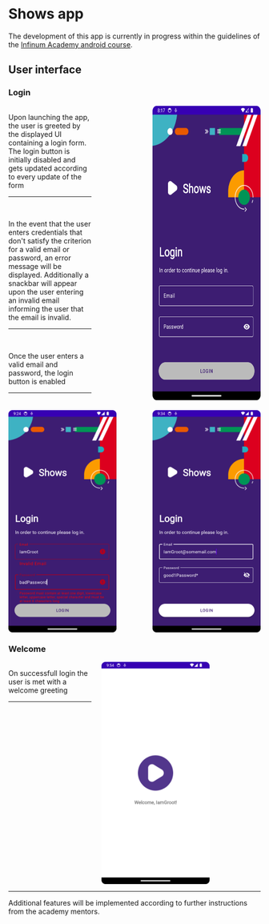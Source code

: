 # Shows app

The development of this app is currently in progress within the guidelines of 
the [Infinum Academy android course](https://infinum.academy/courses/android/).

## User interface
### Login
<div style="display: flex; justify-content: space-between; flex-wrap: wrap; row-gap: 40px; gap: 20px"> 
    <div style="width: 33%; box-sizing: border-box;">
        <p>Upon launching the app, the user
            is greeted by the displayed UI
            containing a login form. The login button is initially disabled and gets updated according to every update of the form
        </p>
        <hr/>
        <br>
         <p>In the event that the user enters credentials that don't satisfy the criterion for a valid email or password, an error message will be displayed. Additionally a snackbar will appear upon the user entering an invalid email informing the user that the email is invalid.
        </p>
        <hr/>
        <br>
         <p>Once the user enters a valid email and password, the login button is enabled
        </p>
        <hr/>
    </div>
    <div style="display:flex; justify-content: center; min-width:200px; box-sizing: border-box;">
        <img style="width : 216px; height: 444" src="screenshots/login_ui.png">
    </div>
    <div style="display:flex; justify-content: center; box-sizing: border-box; min-width:200px;">
        <img style="width : 216px; height: 444;" src="screenshots/bad_login.png">
    </div>
    <div style="display:flex; justify-content: center; box-sizing: border-box; min-width:200px;">
        <img style="width : 216px; height: 444;" src="screenshots/good_login.png">
    </div>
</div>

### Welcome

<div style="display: flex; flex-wrap: wrap; row-gap: 40px; gap: 20px"> 
    <div style="width: 33%; box-sizing: border-box;">
        <p>On successfull login the user is met with a welcome greeting
        </p>
        <hr/>
    </div>
    <div style="display:flex; justify-content: center; min-width:200px; box-sizing: border-box;">
        <img style="width : 216px; height: 444" src="screenshots/welcome.png">
    </div>
</div>

<hr/>
Additional features will be implemented according to further instructions from the academy mentors.
